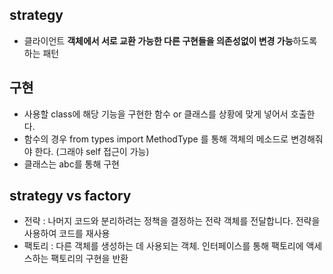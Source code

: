 ## strategy
- 클라이언트 **객체에서 서로 교환 가능한 다른 구현들을 의존성없이 변경 가능**하도록 하는 패턴

## 구현
- 사용할 class에 해당 기능을 구현한 함수 or 클래스를 상황에 맞게 넣어서 호출한다.
- 함수의 경우 from types import MethodType 를 통해 객체의 메소드로 변경해줘야 한다. (그래야  self 접근이 가능)
- 클래스는 abc를 통해 구현


## strategy vs factory
- 전략 : 나머지 코드와 분리하려는 정책을 결정하는 전략 객체를 전달합니다. 전략을 사용하여 코드를 재사용 
- 팩토리 : 다른 객체를 생성하는 데 사용되는 객체. 인터페이스를 통해 팩토리에 액세스하는 팩토리의 구현을 반환
